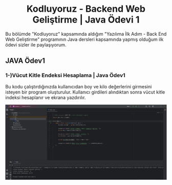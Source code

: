 <h1 align="center">Kodluyoruz - Backend Web Geliştirme | Java Ödevi 1</h1>
Bu bölümde "Kodluyoruz" kapsamında aldığım "Yazılıma İlk Adım - Back End Web Geliştirme" programının Java dersleri kapsamında yapmış olduğum ilk ödevi sizler ile paylaşıyorum.

## JAVA Ödev1
<h3 align="left">1-)Vücut Kitle Endeksi Hesaplama | Java Ödev1</h3>

<p>Bu kodu çalıştırdığınızda kullanıcıdan boy ve kilo değerlerini girmesini isteyen bir program oluşturulur. Kullanıcı girdileri alındıktan sonra vücut kitle indeksi hesaplanır ve ekrana yazdırılır. </p>

<img src="https://github.com/StarLordBerke4/kodluyoruz-backend/blob/main/Java/%C3%96dev/V%C3%BCcut%20Kitle%20Endeksi%20Hesaplama/Java%20%C3%96dev%201.png" />
